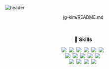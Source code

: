 ![header](https://capsule-render.vercel.app/api?type=soft&color=auto&height=150&section=header&text=jg-kim&fontSize=70&animation=twinkling)
<p align="center">jg-kim/README.md</P>
<br/>
<h3 align="center">🌟 Skills</h3>
<p align="center">
<img src="https://img.shields.io/badge/Javascript-F7DF1E?style=flat-square&logo=javascript&logoColor=white"/></a>&nbsp 
<img src="https://img.shields.io/badge/Javascript-F7DF1E?style=flat-square&logo=javascript&logoColor=white"/></a>&nbsp 
<img src="https://img.shields.io/badge/Typescript-3178C6?style=flat-square&logo=typescript&logoColor=white"/></a>&nbsp 
<img src="https://img.shields.io/badge/Nodejs-339933?style=flat-square&logo=node.js&logoColor=white"/></a>&nbsp 
<img src="https://img.shields.io/badge/Nestjs-E0234E?style=flat-square&logo=nestjs&logoColor=white"/></a>&nbsp 
<img src="https://img.shields.io/badge/Nextjs-000000?style=flat-square&logo=next.js&logoColor=white"/></a>&nbsp 
<br/>
<img src="https://img.shields.io/badge/React-61DAFB?style=flat-square&logo=react&logoColor=white"/></a>&nbsp 
<img src="https://img.shields.io/badge/Vuejs-4FC08D?style=flat-square&logo=vue.js&logoColor=white"/></a>&nbsp 
<img src="https://img.shields.io/badge/Jest-C21325?style=flat-square&logo=jest&logoColor=white"/></a>&nbsp 
<img src="https://img.shields.io/badge/Express-000000?style=flat-square&logo=express&logoColor=white"/></a>&nbsp 
<img src="https://img.shields.io/badge/Fastify-000000?style=flat-square&logo=fastify&logoColor=white"/></a>&nbsp 
<br/>
<img src="https://img.shields.io/badge/EC2-FF9900?style=flat-square&logo=amazonec2&logoColor=white"/></a>&nbsp 
<img src="https://img.shields.io/badge/RDS-527FFF?style=flat-square&logo=amazonrds&logoColor=white"/></a>&nbsp 
<img src="https://img.shields.io/badge/SQS-FF4F8B?style=flat-square&logo=amazonsqs&logoColor=white"/></a>&nbsp 
<img src="https://img.shields.io/badge/Lambda-FF9900?style=flat-square&logo=awslambda&logoColor=white"/></a>&nbsp 
</p>

<br>
